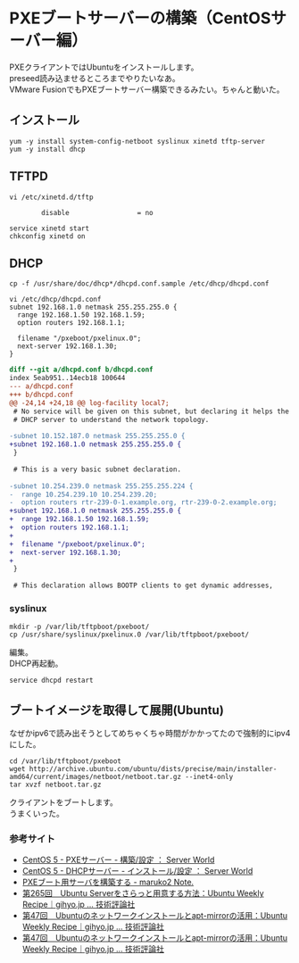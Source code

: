 # PXEブートサーバーの構築（CentOSサーバー編）

PXEクライアントではUbuntuをインストールします。  
preseed読み込ませるところまでやりたいなあ。  
VMware FusionでもPXEブートサーバー構築できるみたい。ちゃんと動いた。

## インストール

```
yum -y install system-config-netboot syslinux xinetd tftp-server 
yum -y install dhcp
```

## TFTPD

```
vi /etc/xinetd.d/tftp 

        disable                 = no

service xinetd start
chkconfig xinetd on 

```

## DHCP

```
cp -f /usr/share/doc/dhcp*/dhcpd.conf.sample /etc/dhcp/dhcpd.conf
```

```
vi /etc/dhcp/dhcpd.conf
subnet 192.168.1.0 netmask 255.255.255.0 {
  range 192.168.1.50 192.168.1.59;
  option routers 192.168.1.1;

  filename "/pxeboot/pxelinux.0";
  next-server 192.168.1.30;
}
```


```diff
diff --git a/dhcpd.conf b/dhcpd.conf
index 5eab951..14ecb18 100644
--- a/dhcpd.conf
+++ b/dhcpd.conf
@@ -24,14 +24,18 @@ log-facility local7;
 # No service will be given on this subnet, but declaring it helps the 
 # DHCP server to understand the network topology.
 
-subnet 10.152.187.0 netmask 255.255.255.0 {
+subnet 192.168.1.0 netmask 255.255.255.0 {
 }
 
 # This is a very basic subnet declaration.
 
-subnet 10.254.239.0 netmask 255.255.255.224 {
-  range 10.254.239.10 10.254.239.20;
-  option routers rtr-239-0-1.example.org, rtr-239-0-2.example.org;
+subnet 192.168.1.0 netmask 255.255.255.0 {
+  range 192.168.1.50 192.168.1.59;
+  option routers 192.168.1.1;
+
+  filename "/pxeboot/pxelinux.0";
+  next-server 192.168.1.30;
+
 }
 
 # This declaration allows BOOTP clients to get dynamic addresses,

```

### syslinux

```
mkdir -p /var/lib/tftpboot/pxeboot/
cp /usr/share/syslinux/pxelinux.0 /var/lib/tftpboot/pxeboot/
```

編集。  
DHCP再起動。

```
service dhcpd restart
```

## ブートイメージを取得して展開(Ubuntu)

なぜかipv6で読み出そうとしてめちゃくちゃ時間がかかってたので強制的にipv4にした。

```
cd /var/lib/tftpboot/pxeboot
wget http://archive.ubuntu.com/ubuntu/dists/precise/main/installer-amd64/current/images/netboot/netboot.tar.gz --inet4-only
tar xvzf netboot.tar.gz
```

クライアントをブートします。  
うまくいった。

### 参考サイト

- [CentOS 5 - PXEサーバー - 構築/設定 ： Server World](http://www.server-world.info/query?os=CentOS_5&p=pxe)
- [CentOS 5 - DHCPサーバー - インストール/設定 ： Server World](http://www.server-world.info/query?os=CentOS_5&p=dhcp)
- [PXEブート用サーバを構築する - maruko2 Note.](http://www.maruko2.com/mw/PXE%E3%83%96%E3%83%BC%E3%83%88%E7%94%A8%E3%82%B5%E3%83%BC%E3%83%90%E3%82%92%E6%A7%8B%E7%AF%89%E3%81%99%E3%82%8B)
- [第265回　Ubuntu Serverをさらっと用意する方法：Ubuntu Weekly Recipe｜gihyo.jp … 技術評論社](http://gihyo.jp/admin/serial/01/ubuntu-recipe/0265)
- [第47回　Ubuntuのネットワークインストールとapt-mirrorの活用：Ubuntu Weekly Recipe｜gihyo.jp … 技術評論社](http://gihyo.jp/admin/serial/01/ubuntu-recipe/0047)
- [第47回　Ubuntuのネットワークインストールとapt-mirrorの活用：Ubuntu Weekly Recipe｜gihyo.jp … 技術評論社](http://gihyo.jp/admin/serial/01/ubuntu-recipe/0047?page=2)
